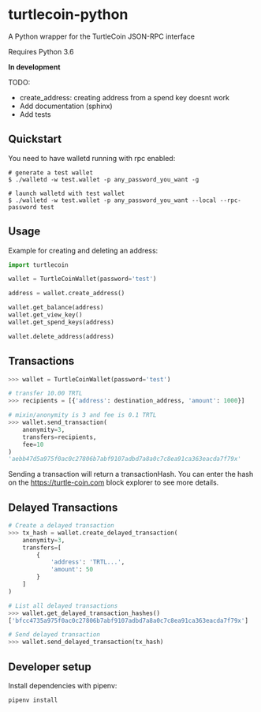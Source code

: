 turtlecoin-python
=================

A Python wrapper for the TurtleCoin JSON-RPC interface

Requires Python 3.6

**In development**

TODO:

* create_address: creating address from a spend key doesnt work
* Add documentation (sphinx)
* Add tests

Quickstart
----------

You need to have walletd running with rpc enabled:

```
# generate a test wallet
$ ./walletd -w test.wallet -p any_password_you_want -g

# launch walletd with test wallet
$ ./walletd -w test.wallet -p any_password_you_want --local --rpc-password test
```

Usage
-----

Example for creating and deleting an address:

```python
import turtlecoin

wallet = TurtleCoinWallet(password='test')

address = wallet.create_address()

wallet.get_balance(address)
wallet.get_view_key()
wallet.get_spend_keys(address)

wallet.delete_address(address)
```

Transactions
------------

```python
>>> wallet = TurtleCoinWallet(password='test')

# transfer 10.00 TRTL
>>> recipients = [{'address': destination_address, 'amount': 1000}]

# mixin/anonymity is 3 and fee is 0.1 TRTL
>>> wallet.send_transaction(
    anonymity=3,
    transfers=recipients,
    fee=10
)
'aebb47d5a975f0ac0c27806b7abf9107adbd7a8a0c7c8ea91ca363eacda7f79x'
```

Sending a transaction will return a transactionHash. You can enter the hash on the https://turtle-coin.com block explorer to see more details.

Delayed Transactions
--------------------

```python
# Create a delayed transaction
>>> tx_hash = wallet.create_delayed_transaction(
    anonymity=3,
    transfers=[
        {
            'address': 'TRTL...',
            'amount': 50
        }
    ]
)

# List all delayed transactions
>>> wallet.get_delayed_transaction_hashes()
['bfcc4735a975f0ac0c27806b7abf9107adbd7a8a0c7c8ea91ca363eacda7f79x']

# Send delayed transaction
>>> wallet.send_delayed_transaction(tx_hash)
```

Developer setup
---------------

Install dependencies with pipenv:

```
pipenv install
```
